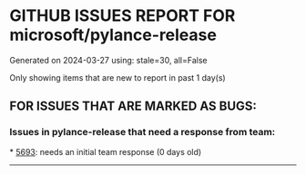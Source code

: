 
# GITHUB ISSUES REPORT FOR microsoft/pylance-release


Generated on 2024-03-27 using: stale=30, all=False


Only showing items that are new to report in past 1 day(s)


## FOR ISSUES THAT ARE MARKED AS BUGS:


### Issues in pylance-release that need a response from team:


\* [5693](https://github.com/microsoft/pylance-release/issues/5693 "The annotation inserted on double-click of the preview of inferred type does not match, and instead inserts the first imported variable of that type"): needs an initial team response (0 days old)

---
